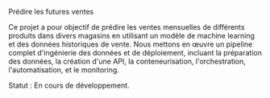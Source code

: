 Prédire les futures ventes

Ce projet a pour objectif de prédire les ventes mensuelles de différents produits dans divers magasins en utilisant un modèle de machine learning et des données historiques de vente. Nous mettons en œuvre un pipeline complet d'ingénierie des données et de déploiement, incluant la préparation des données, la création d'une API, la conteneurisation, l'orchestration, l'automatisation, et le monitoring.

Statut : En cours de développement.
